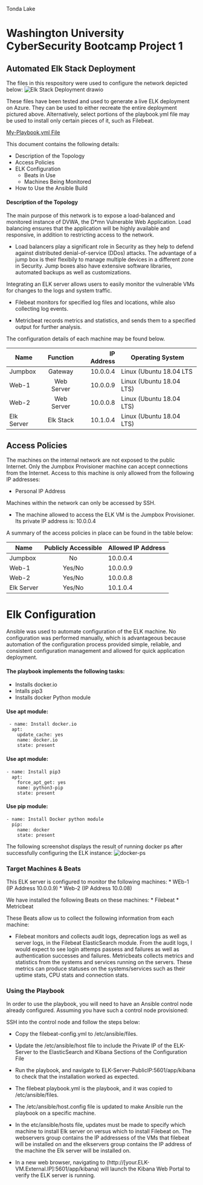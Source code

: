 Tonda Lake
# Washington University CyberSecurity Bootcamp Project 1
## Automated Elk Stack Deployment 
The files in this respository were used to configure the network depicted below:
![Elk Stack Deployment drawio](https://user-images.githubusercontent.com/95553513/162596263-a5c5a999-70da-40e2-9904-150f642e060f.png)

These files have been tested and used to generate a live ELK deployment on Azure. They can be used to either recreate the entire deployment pictured above. Alternatively, select portions of the playbook.yml file may be used to install only certain pieces of it, such as Filebeat.

[My-Playbook.yml File](http://github.com/tslake/cyberbookcamp/raw/mainAnsible/My-Playook.txt)

This document contains the following details:

* Description of the Topology
* Access Policies
* ELK Configuration
    * Beats in Use
    * Machines Being Monitored
* How to Use the Ansible Build


#### Description of the Topology
The main purpose of this network is to expose a load-balanced and monitored instance of DVWA, the D*mn Vulnerable Web Application.
Load balancing ensures that the application will be highly available and responsive, in addition to restricting access to the network.

* Load balancers play a significant role in Security as they help to defend against distributed denial-of-service (DDos) attacks. The advantage of a jump box is their    flexibily to manage multiple devices in a different zone in Security. Jump boxes also have extensive software libraries, automated backups as well as customizations. 

Integrating an ELK server allows users to easily monitor the vulnerable VMs for changes to the logs and system traffic.

* Filebeat monitors for specified log files and locations, while also collecting log events.

* Metricbeat records metrics and statistics, and sends them to a specified output for further analysis.

The configuration details of each machine may be found below.


| Name          | Function      | IP Address  | Operating System  |
| ------------- |:-------------:| -----:      |  ---------------- |
| Jumpbox       | Gateway       | 10.0.0.4    | Linux (Ubuntu 18.04 LTS  |
| Web-1         | Web Server    | 10.0.0.9    | Linux (Ubuntu 18.04 LTS) |
| Web-2         | Web Server    | 10.0.0.8    | Linux (Ubuntu 18.04 LTS) |
| Elk Server    | Elk Stack     | 10.1.0.4    | Linux (Ubuntu 18.04 LTS) |


## Access Policies
The machines on the internal network are not exposed to the public Internet.
Only the Jumpbox Provisioner machine can accept connections from the Internet. Access to this machine is only allowed from the following IP addresses:

* Personal IP Address

Machines within the network can only be accessed by SSH.

* The machine allowed to access the ELK VM is the Jumpbox Provisioner. Its private IP address is: 10.0.0.4

A summary of the access policies in place can be found in the table below:

| Name          | Publicly Accessible  | Allowed IP Address| 
| ------------- |:-------------:       |  ---------------- |
| Jumpbox       | No                   | 10.0.0.4          |
| Web-1         | Yes/No               | 10.0.0.9          |
| Web-2         | Yes/No               | 10.0.0.8          |
| Elk Server    | Yes/No               | 10.1.0.4          |

# Elk Configuration
Ansible was used to automate configuration of the ELK machine. No configuration was performed manually, which is advantageous because automation of the configuration process provided simple, reliable, and consistent configuration management and allowed for quick application deployment.

#### The playbook implements the following tasks:

* Installs docker.io
* Intalls pip3
* Installs docker Python module 
 #### Use apt module:
     - name: Install docker.io
      apt:
        update_cache: yes
        name: docker.io
        state: present
#### Use apt module:
    - name: Install pip3
      apt:
        force_apt_get: yes
        name: python3-pip
        state: present
#### Use pip module:
    - name: Install Docker python module
      pip:
        name: docker
        state: present


The following screenshot displays the result of running docker ps after successfully configuring the ELK instance:
![docker-ps](https://user-images.githubusercontent.com/95553513/162629559-0237a73c-ad91-46b1-b7a0-c8e89b19d5e4.png)

### Target Machines & Beats
This ELK server is configured to monitor the following machines:
    * WEb-1 (IP Address 10.0.0.9)
    * Web-2 (IP Address 10.0.08)

We have installed the following Beats on these machines:
    * Filebeat
    * Metricbeat
    
These Beats allow us to collect the following information from each machine:

* Filebeat monitors and collects audit logs, deprecation logs as well as server logs, in the Filebeat ElasticSearch module. From the audit logs, I would expect to see login attemps passess and failures as well as authentication successes and failures. Metricbeats collects metrics and statistics from the systems and services running on the servers. These metrics can produce statuses on the systems/services such as their uptime stats, CPU stats and connection stats. 

### Using the Playbook
In order to use the playbook, you will need to have an Ansible control node already configured. Assuming you have such a control node provisioned:

SSH into the control node and follow the steps below:

* Copy the filebeat-config.yml to /etc/ansible/files.
* Update the /etc/ansible/host file to include the Private IP of the ELK-Server to the ElasticSearch and Kibana Sections of the Configuration File
* Run the playbook, and navigate to ELK-Server-PublicIP:5601/app/kibana to check that the installation worked as expected.

* The filebeat playbook.yml is the playbook, and it was copied to /etc/ansible/files. 
* The /etc/ansible/host.config file is updated to make Ansible run the playbook on a specific machine.
* In the etc/ansible/hosts file, updates must be made to specify which machine to install Elk server on versus which to install Filebeat on. The webservers group  contains the IP addressess of the VMs that filebeat will be installed on and the elkservers group contains the IP address of the machine the Elk server will be installed on. 
* In a new web browser, navigating to (http://[your.ELK-VM.External.IP]:5601/app/kibana) will launch the Kibana Web Portal to verify the ELK server is running.

